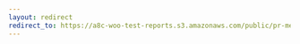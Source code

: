 ```yaml
---
layout: redirect
redirect_to: https://a8c-woo-test-reports.s3.amazonaws.com/public/pr-merge/44089/api/index.html
---
```

